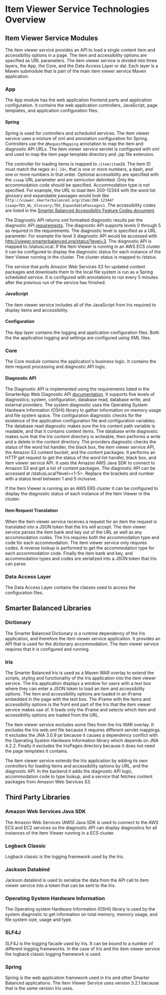 # Item Viewer Service Technologies Overview

## Item Viewer Service Modules
The item viewer service provides an API to load a single content item and accessibility options in a page. The item and accessibility options are specified as URL parameters.
The item viewer service is divided into three layers, the App, the Core, and the Data Access Layer or dal.
Each layer is a Maven submodule that is part of the main item viewer service Maven application.

### App
The App module has the web application frontend parts and application configuration. It contains the web application controllers, JavaScript, page templates, and application configuration files.

#### Spring
Spring is used for controllers and scheduled services. The item viewer service uses a mixture of xml and annotation configuration for Spring. Controllers use the `@RequestMapping` annotation to map the item and diagnostic API URLs. The item viewer service servlet is configured with xml and used to map the item page template directory and .jsp file extension.


The controller for loading items is mapped to `/item/itemID`.
The item ID must match the regex `d+[-]d+`, that is one or more numbers, a dash, and one or more numbers in that order.
Optional accessibility are specified with the `isaap` URL parameter and are semicolon delimited. Only the accommodation code should be specified. Accommodation type is not specified.
For example, the URL to load item 200-12344 with the word list glossary and expandable passages would look like   `http://viewer.smarterbalanced.org/item/200-12344?isaap=TDS_WL_Glossary;TDS_ExpandablePassages1`.
The accessibility codes are listed in the [Smarter Balanced Accessibility Feature Codes document](http://www.smarterapp.org/documents/ISAAP-AccessibilityFeatureCodes.pdf).


The Diagnostic API returns xml formatted diagnostic results per the diagnostic API [requirements](http://www.smarterapp.org/documents/DiagnosticApi.html). The diagnostic API supports levels 0 through 5 as required in the requirements. The diagnostic level is specified as a URL parameter. For example the level 3 diagnostic API would be accessed with http://viewer.smarterbalanced.org/status?level=3.
The diagnostic API is mapped to /statusLocal. 
If the Item Viewer is running in an AWS ECS cluster it can be configured to display the diagnostic status for each instance of the Item Viewer running in the cluster.
The cluster status is mapped to /status.

The service that polls Amazon Web Services S3 for updated content packages and downloads them to the local file system is run as a Spring scheduled service.
It is configured with annotations to run every 5 minutes after the previous run of the service has finished.

#### JavaScript
The item viewer service includes all of the JavaScript from Iris required to display items and accessibility.

#### Configuration
The App layer contains the logging and application configuration files.
Both the the application logging and settings are configured using XML files.

### Core
The Core module contains the application's business logic. It contains the item request processing and diagnostic API logic.

#### Diagnostic API
The Diagnostic API is implemented using the requirements listed in the SmarterApp Web Diagnostic API [documentation](http://www.smarterapp.org/documents/DiagnosticApi.html).
It supports five levels of diagnostics; system, configuration, database read, database write, and external providers.
The system diagnostic uses the Operating System Hardware Information (OSHI) library to gather information on memory usage and file system space.
The configuration diagnostic checks for the existence of the application configuration file and configuration variables. The database read diagnostic makes sure the Iris content path variable is readable, and that it contains content items.
The database write diagnostic makes sure that the Iris content directory is writeable, then performs a write and a delete in the content directory.
The providers diagnostic checks the status of the word list handler, the black box, the item viewer service API, the Amazon S3 content bucket, and the content packages.
It performs an HTTP get request to get the status of the word list handler, black box, and item viewer service API.
It uses the Amazon AWS Java SDK to connect to Amazon S3 and get a list of content packages.
The diagnostic API can be accessed at /statusLocal?level=<1-5>. Replace the brackets and number with a status level between 1 and 5 inclusive.

If the Item Viewer is running an an AWS ERS cluster it can be configured to display the diagnostic status of each instance of the Item Viewer in the cluster.

#### Item Request Translation
When the item viewer service receives a request for an item the request is translated into a JSON token that the Iris will accept.
The item viewer service parses the item bank and key out of the URL as well as any accommodation codes.
The Iris requires both the accommodation type and code for each accommodation. The item viewer service only requires codes.
A reverse lookup is performed to get the accommodation type for each accommodation code.
Finally the item bank and key, and accommodation types and codes are serialized into a JSON token that Iris can parse.

### Data Access Layer
The Data Access Layer contains the classes used to access the configuration files. 

## Smarter Balanced Libraries

### Dictionary
The Smarter Balanced Dictionary is a runtime dependency of the Iris application, and therefore the item viewer service application. It provides an API that is used for the dictionary accommodation. The item viewer service requires that it is configured and running.

### Iris
The Smarter Balanced Iris is used as a Maven WAR overlay to extend the scripts, styling and functionality of the Iris application into the item viewer service.
The Iris application displays a window for users with a text box where they can enter a JSON token to load an item and accessibility options. The item and accessibility options are loaded in an iFrame embedded in the page with the text box.
The iFrame with the items and accessibility options is the front end part of the Iris that the item viewer service makes use of. It loads only the iFrame and selects which item and accessibility options are loaded from the URL.

The item viewer service excludes some files from the Iris WAR overlay. It excludes the Iris web.xml file because it requires different servlet mappings. It excludes the JNA 3.0.9 jar because it causes a dependency conflict with the Operating System Hardware Information library which depends on JNA 4.2.2. Finally it excludes the IrisPages directory because it does not need the page templates it contains.

The item viewer service extends the Iris application by adding its own controllers for loading items and accessibility options by URL, and the diagnostic API.
In the backend it adds the diagnostic API logic, accommodation code to type lookup, and a service that fetches content packages from Amazon Web Services S3.


## Third Party Libraries

### Amazon Web Services Java SDK
The Amazon Web Services (AWS) Java SDK is used to connect to the AWS ECS and EC2 services so the diagnostic API can display diagnostics for all instances of the Item Viewer running in a ECS cluster.

### Logback Classic
Logback classic is the logging framework used by the Iris.

### Jackson Databind
Jackson databind is used to serialize the data from the API call to item viewer service into a token that can be sent to the Iris.

### Operating System Hardware Information
The Operating system Hardware Information (OSHI) library is used by the system diagnostic to get information on total memory, memory usage, and file system size, usage and type.

### SLF4J
SLF4J is the logging facade used by Iris. It can be bound to a number of different logging frameworks. In the case of Iris and the item viewer service the logback classic logging framework is used.

### Spring
Spring is the web application framework used in Iris and other Smarter Balanced applications. The Item Viewer Service uses version 3.2.1 because that is the same version Iris uses.

